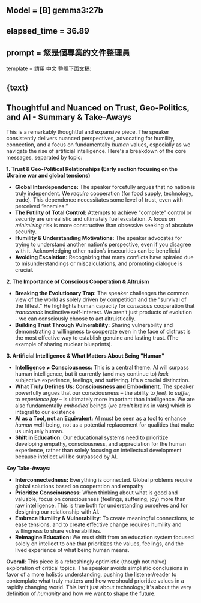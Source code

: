 Model = [B] gemma3:27b
---

elapsed_time = 36.89
---

prompt = 您是個專業的文件整理員
---

template = 請用 中文 整理下面文稿:

{text}
---

## Thoughtful and Nuanced on Trust, Geo-Politics, and AI - Summary & Take-Aways

This is a remarkably thoughtful and expansive piece. The speaker consistently delivers nuanced perspectives, advocating for humility, connection, and a focus on fundamentally *human* values, especially as we navigate the rise of artificial intelligence. Here's a breakdown of the core messages, separated by topic:

**1. Trust & Geo-Political Relationships (Early section focusing on the Ukraine war and global tensions)**

* **Global Interdependence:** The speaker forcefully argues that no nation is truly independent. We *require* cooperation (for food supply, technology, trade).  This dependence necessitates some level of trust, even with perceived “enemies.”
* **The Futility of Total Control:** Attempts to achieve "complete" control or security are unrealistic and ultimately fuel escalation. A focus on *minimizing* risk is more constructive than obsessive seeking of absolute security.
* **Humility & Understanding Motivations:** The speaker advocates for trying to understand another nation's perspective, even if you disagree with it.  Acknowledging other nation’s insecurities can be beneficial
* **Avoiding Escalation:** Recognizing that many conflicts have spiraled due to misunderstandings or miscalculations, and promoting dialogue is crucial.

**2. The Importance of Conscious Cooperation & Altruism**

* **Breaking the Evolutionary Trap:** The speaker challenges the common view of the world as solely driven by competition and the "survival of the fittest."  He highlights human capacity for *conscious* cooperation that *transcends* instinctive self-interest. We aren’t just products of evolution - we can consciously choose to act altruistically.
* **Building Trust Through Vulnerability:**  Sharing vulnerability and demonstrating a willingness to cooperate even in the face of distrust is the most effective way to establish genuine and lasting trust. (The example of sharing nuclear blueprints).

**3. Artificial Intelligence & What Matters About Being "Human"**

* **Intelligence *≠* Consciousness:** This is a central theme. AI will surpass human intelligence, but it currently (and may continue to) *lack* subjective experience, feelings, and suffering. It's a crucial distinction.
* **What Truly Defines Us: Consciousness and Embodiment.**  The speaker powerfully argues that our consciousness – the ability to *feel,* to *suffer,* to *experience joy* – is ultimately more important than intelligence.  We are also fundamentally *embodied* beings (we aren't brains in vats) which is integral to our existence
* **AI as a Tool, not an Equivalent:** AI must be seen as a tool to enhance *human* well-being, not as a potential replacement for qualities that make us uniquely human.
* **Shift in Education**:  Our educational systems need to prioritize developing empathy, consciousness, and appreciation for the human experience, rather than solely focusing on intellectual development because intellect will be surpassed by AI.



**Key Take-Aways:**

* **Interconnectedness:**  Everything is connected. Global problems require global solutions based on cooperation and empathy
* **Prioritize Consciousness:** When thinking about what is good and valuable, focus on consciousness (feelings, suffering, joy) more than raw intelligence. This is true both for understanding ourselves and for designing our relationship with AI.
* **Embrace Humility & Vulnerability**: To create meaningful connections, to ease tensions, and to create effective change requires humility and willingness to share vulnerabilities.
* **Reimagine Education:**  We must shift from an education system focused solely on intellect to one that prioritizes the values, feelings, and the lived experience of what being human means.



**Overall**: This piece is a refreshingly optimistic (though not naive) exploration of critical  topics.  The speaker avoids simplistic conclusions in favor of a more holistic understanding, pushing the listener/reader to contemplate what truly matters and how we should prioritize values in a rapidly changing world. This isn't just about technology; it's about the very definition of *humanity* and how we want to shape the future.